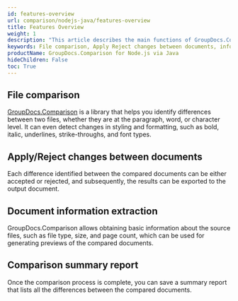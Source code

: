 ```yaml
---
id: features-overview
url: comparison/nodejs-java/features-overview
title: Features Overview
weight: 1
description: "This article describes the main functions of GroupDocs.Comparison for Node.js via Java. Comparing files, Accepting or rejecting changes between documents, receiving information from a document and creating a summary report"
keywords: File comparison, Apply Reject changes between documents, information extraction
productName: GroupDocs.Comparison for Node.js via Java
hideChildren: False
toc: True
---
```


## File comparison

[GroupDocs.Comparison](https://products.groupdocs.com/comparison/nodejs-java) is a library that helps you identify differences between two files, whether they are at the paragraph, word, or character level. It can even detect changes in styling and formatting, such as bold, italic, underlines, strike-throughs, and font types. 

## Apply/Reject changes between documents

Each difference identified between the compared documents can be either accepted or rejected, and subsequently, the results can be exported to the output document.

## Document information extraction

GroupDocs.Comparison allows obtaining basic information about the source files, such as file type, size, and page count, which can be used for generating previews of the compared documents.

## Comparison summary report

Once the comparison process is complete, you can save a summary report that lists all the differences between the compared documents.
